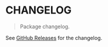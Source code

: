 # CHANGELOG

> Package changelog.

See [GitHub Releases](https://github.com/stdlib-js/stats-base-dists-frechet-quantile/releases) for the changelog.